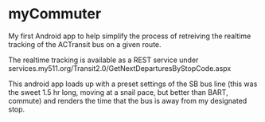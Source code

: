 # myCommuter
My first Android app to help simplify the process of retreiving the realtime tracking of the ACTransit bus on a given route.

The realtime tracking is available as a REST service under services.my511.org/Transit2.0/GetNextDeparturesByStopCode.aspx

This android app loads up with a preset settings of the SB bus line (this was the sweet 1.5 hr long, moving at a snail pace, but better than BART, commute) 
and renders the time that the bus is away from my designated stop. 

